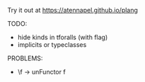 Try it out at https://atennapel.github.io/plang

TODO:
- hide kinds in tforalls (with flag)
- implicits or typeclasses

PROBLEMS:
- \f -> unFunctor f
